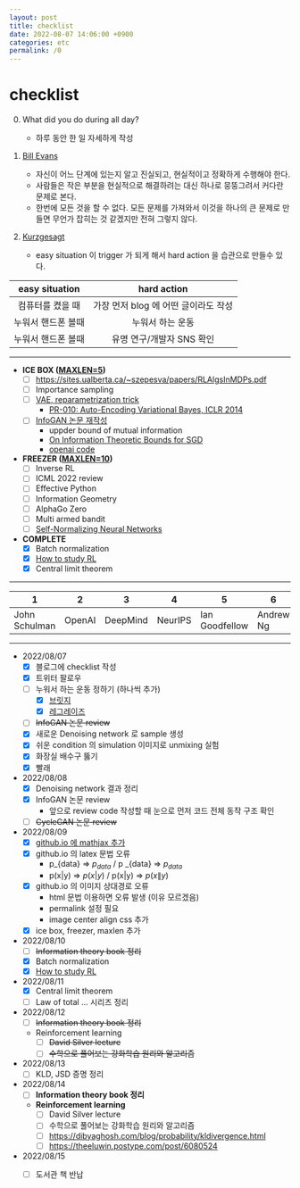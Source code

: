```yaml
---
layout: post
title: checklist
date: 2022-08-07 14:06:00 +0900
categories: etc
permalink: /0
---
```


# checklist

0. What did you do during all day?
   - 하루 동안 한 일 자세하게 작성

1. [Bill Evans](https://www.youtube.com/watch?v=anH8Y8vAz2Q&t=110s)
   - 자신이 어느 단계에 있는지 알고 진실되고, 현실적이고 정확하게 수행해야 한다.
   - 사람들은 작은 부분을 현실적으로 해결하려는 대신 하나로 뭉뚱그려서 커다란 문제로 본다.
   - 한번에 모든 것을 할 수 없다. 모든 문제를 가져와서 이것을 하나의 큰 문제로 만들면 무언가 잡히는 것 같겠지만 전혀 그렇지 않다.

2. [Kurzgesagt](https://www.youtube.com/watch?v=75d_29QWELk)
   - easy situation 이 trigger 가 되게 해서 hard action 을 습관으로 만들수 있다. 

|easy situation|hard action|
|:---:|:---:|
|컴퓨터를 켰을 때|가장 먼저 blog 에 어떤 글이라도 작성|
|누워서 핸드폰 볼때|누워서 하는 운동|
|누워서 핸드폰 볼때|유명 연구/개발자 SNS 확인|

---

- **ICE BOX (<U>MAXLEN=5</U>)**
  - [ ] https://sites.ualberta.ca/~szepesva/papers/RLAlgsInMDPs.pdf
  - [ ] Importance sampling
  - [ ] [VAE, reparametrization trick](https://jaejunyoo.blogspot.com/2017/04/auto-encoding-variational-bayes-vae-1.html)
    - [PR-010: Auto-Encoding Variational Bayes, ICLR 2014](https://www.youtube.com/watch?v=KYA-GEhObIs&list=PLlMkM4tgfjnJhhd4wn5aj8fVTYJwIpWkS&index=12)
  - [ ] [InfoGAN 논문 재작성](https://www.inference.vc/infogan-variational-bound-on-mutual-information-twice/)
    - uppder bound of mutual information
    - [On Information Theoretic Bounds for SGD](https://www.inference.vc/on-information-theoretic-bounds-for-sgd/)
    - [openai code](https://github.com/openai/InfoGAN/blob/master/infogan/algos/infogan_trainer.py)
  
- **FREEZER (<U>MAXLEN=10</U>)**
  - [ ] Inverse RL
  - [ ] ICML 2022 review
  - [ ] Effective Python
  - [ ] Information Geometry
  - [ ] AlphaGo Zero
  - [ ] Multi armed bandit
  - [ ] [Self-Normalizing Neural Networks](https://arxiv.org/abs/1706.02515)

- **COMPLETE**
  - [x] Batch normalization
  - [x] [How to study RL](https://github.com/reinforcement-learning-kr/how_to_study_rl)
  - [x] Central limit theorem 

---

|1|2|3|4|5|6|7|8|9|10|
|---|---|---|---|---|---|---|---|---|---|
|John Schulman|OpenAI|DeepMind|NeurIPS|Ian Goodfellow|Andrew Ng|ICML|ICLR|-|-|

---

- 2022/08/07
  - [x] 블로그에 checklist 작성
  - [x] 트위터 팔로우
  - [ ] 누워서 하는 운동 정하기 (하나씩 추가)
    - [x] [브릿지](https://brunch.co.kr/@tenbody/1486)
    - [x] [레그레이즈](https://brunch.co.kr/@tenbody/1486)
  - [ ] ~~InfoGAN 논문 review~~
  - [x] 새로운 Denoising network 로 sample 생성
  - [x] 쉬운 condition 의 simulation 이미지로 unmixing 실험
  - [x] 화장실 배수구 뚫기
  - [x] 빨래
- 2022/08/08
  - [x] Denoising network 결과 정리
  - [x] InfoGAN 논문 review
    -  앞으로 review code 작성할 때 눈으로 먼저 코드 전체 동작 구조 확인
  - [ ] ~~CycleGAN 논문 review~~
- 2022/08/09
  - [x] [github.io 에 mathjax 추가](http://csega.github.io/mypost/2017/03/28/how-to-set-up-mathjax-on-jekyll-and-github-properly.html)
  - [x] github.io 의 latex 문법 오류
    - p_{data} => $p_{data}$ / p _{data} => $p _{data}$
    - p(x|y) => $p(x|y)$ / p(x\|y) => $p(x\|y)$
  - [x] github.io 의 이미지 상대경로 오류
    - html 문법 이용하면 오류 발생 (이유 모르겠음)
    - permalink 설정 필요
    - image center align css 추가
  - [x] ice box, freezer, maxlen 추가
- 2022/08/10
  - [ ] ~~Information theory book 정리~~
  - [x] Batch normalization
  - [x] [How to study RL](https://github.com/reinforcement-learning-kr/how_to_study_rl)
- 2022/08/11
  - [x] Central limit theorem
  - [ ] Law of total ... 시리즈 정리
- 2022/08/12
  - [ ] ~~Information theory book 정리~~
  - Reinforcement learning
    - [ ] ~~David Silver lecture~~
    - [ ] ~~수학으로 풀어보는 강화학습 원리와 알고리즘~~
- 2022/08/13
  - [ ] KLD, JSD 증명 정리
- 2022/08/14
  - [ ] **Information theory book 정리**
  - **Reinforcement learning**
    - [ ] David Silver lecture
    - [ ] 수학으로 풀어보는 강화학습 원리와 알고리즘
    - [ ] https://dibyaghosh.com/blog/probability/kldivergence.html
    - [ ] https://theeluwin.postype.com/post/6080524
- 2022/08/15
  - [ ] 도서관 책 반납
  